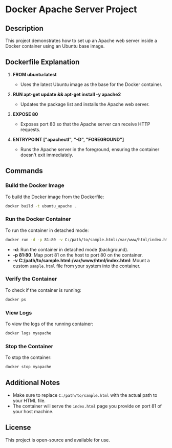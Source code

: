 # Docker Apache Server Project

## Description
This project demonstrates how to set up an Apache web server inside a Docker container using an Ubuntu base image.

## Dockerfile Explanation

1. **FROM ubuntu:latest**
   - Uses the latest Ubuntu image as the base for the Docker container.

2. **RUN apt-get update && apt-get install -y apache2**
   - Updates the package list and installs the Apache web server.

3. **EXPOSE 80**
   - Exposes port 80 so that the Apache server can receive HTTP requests.

4. **ENTRYPOINT ["apachectl", "-D", "FOREGROUND"]**
   - Runs the Apache server in the foreground, ensuring the container doesn't exit immediately.

## Commands

### Build the Docker Image
To build the Docker image from the Dockerfile:
```bash
docker build -t ubuntu_apache .
```

### Run the Docker Container
To run the container in detached mode:
```bash
docker run -d -p 81:80 -v C:/path/to/sample.html:/var/www/html/index.html --name myapache ubuntu_apache
```
- **-d**: Run the container in detached mode (background).
- **-p 81:80**: Map port 81 on the host to port 80 on the container.
- **-v C:/path/to/sample.html:/var/www/html/index.html**: Mount a custom `sample.html` file from your system into the container.

### Verify the Container
To check if the container is running:
```bash
docker ps
```

### View Logs
To view the logs of the running container:
```bash
docker logs myapache
```

### Stop the Container
To stop the container:
```bash
docker stop myapache
```

## Additional Notes
- Make sure to replace `C:/path/to/sample.html` with the actual path to your HTML file.
- The container will serve the `index.html` page you provide on port 81 of your host machine.

## License
This project is open-source and available for use.
